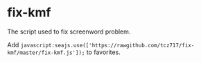 # fix-kmf
The script used to fix screenword problem.

Add `javascript:seajs.use(['https://rawgithub.com/tcz717/fix-kmf/master/fix-kmf.js']);` to favorites.
